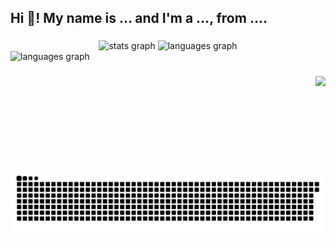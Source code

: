 <h2 align="left">Hi 👋! My name is ... and I'm a ..., from ....</h2>

###

<div align="center">
  <img src="https://github-readme-stats.vercel.app/api?username=JustKevinR&hide_title=false&hide_rank=false&show_icons=true&include_all_commits=true&count_private=true&disable_animations=false&theme=dracula&locale=en&hide_border=false" height="150" alt="stats graph"  />
  <img src="https://github-readme-streak-stats.herokuapp.com/?user=JustKevinR&theme=transparent&hide_border=false&card_width=320&langs_count=5&theme=dracula&theme=transparent" height="150" alt="languages graph"  />
</div>
  <img src="https://github-readme-stats.vercel.app/api/top-langs?username=JustKevinR&locale=en&hide_title=false&layout=compact&card_width=320&langs_count=5&theme=dracula&hide_border=false" height="150" alt="languages graph"  />
</div>

###

<img align="right" height="150" src="https://i.imgflip.com/65efzo.gif"  />

###

###

<br clear="both">
<picture>
  <source media="(prefers-color-scheme: dark)" srcset="https://raw.githubusercontent.com/justkevinr/justkevinr/output/github-snake-dark.svg" />
  <source media="(prefers-color-scheme: light)" srcset="https://raw.githubusercontent.com/justkevinr/justkevinr/output/github-snake.svg" />
  <img alt="github-snake" src="https://raw.githubusercontent.com/justkevinr/justkevinr/output/github-snake.svg" />
</picture>

###

